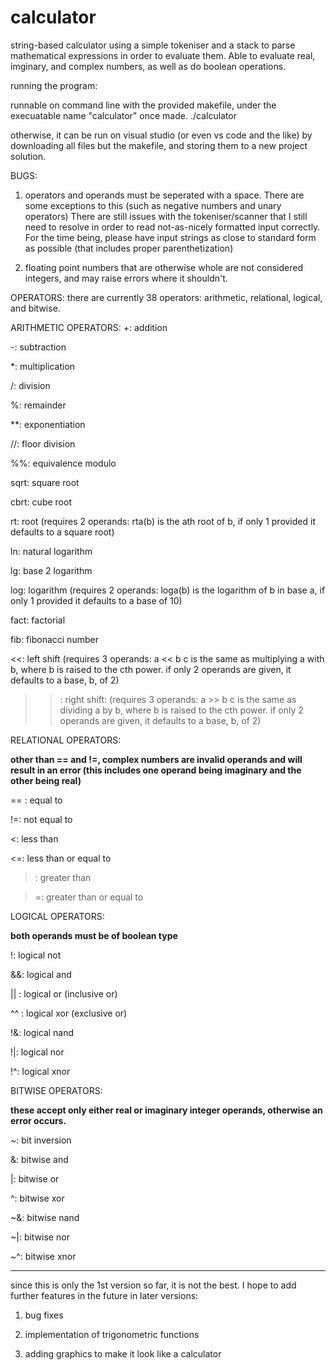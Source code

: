 # calculator
string-based calculator using a simple tokeniser and a stack to parse mathematical expressions in order to evaluate them. Able to evaluate real, imginary, and complex numbers, as well as do boolean operations.


running the program:

runnable on command line with the provided makefile, under the execuatable name "calculator" once made.
./calculator

otherwise, it can be run on visual studio (or even vs code and the like) by downloading all files but the makefile, and storing them to a new project solution.


BUGS:
1. operators and operands must be seperated with a space. 
  There are some exceptions to this (such as negative numbers and unary operators)
  There are still issues with the tokeniser/scanner that I still need to resolve in order to read not-as-nicely formatted input correctly. 
  For the time being, please have input strings as close to standard form as possible (that includes proper parenthetization)
  
 2. floating point numbers that are otherwise whole are not considered integers, and may raise errors where it shouldn't.
 
  
  
  OPERATORS:
  there are currently 38 operators: arithmetic, relational, logical, and bitwise.
  
 ARITHMETIC OPERATORS:
+: addition

-: subtraction

*: multiplication

/: division

%: remainder

**: exponentiation

//: floor division

%%: equivalence modulo

sqrt: square root

cbrt: cube root

rt: root (requires 2 operands: rta(b) is the ath root of b, if only 1 provided it defaults to a square root)

ln: natural logarithm

lg: base 2 logarithm

log: logarithm (requires 2 operands: loga(b) is the logarithm of b in base a, if only 1 provided it defaults to a base of 10)

fact: factorial

fib: fibonacci number

<<: left shift (requires 3 operands: a << b c is the same as multiplying a with b, where b is raised to the cth power. if only 2 operands are given, it defaults to a base, b, of 2)

>> : right shift: (requires 3 operands: a >> b c is the same as dividing a by b, where b is raised to the cth power. if only 2 operands are given, it defaults to a base, b, of 2)


RELATIONAL OPERATORS:

**other than == and !=, complex numbers are invalid operands and will result in an error (this includes one operand being imaginary and the other being real)**

== : equal to

!=: not equal to

<: less than

<=: less than or equal to

>: greater than

>=: greater than or equal to


LOGICAL OPERATORS:

**both operands must be of boolean type**

!: logical not

&&: logical and

|| : logical or (inclusive or)

^^ : logical xor (exclusive or)

!&: logical nand

!|: logical nor

!^: logical xnor


BITWISE OPERATORS:

**these accept only either real or imaginary integer operands, otherwise an error occurs.**

~: bit inversion

&: bitwise and

|: bitwise or

^: bitwise xor

~&: bitwise nand

~|: bitwise nor

~^: bitwise xnor


*********************************************
since this is only the 1st version so far, it is not the best. I hope to add further features in the future in later versions:

1. bug fixes

2. implementation of trigonometric functions

3. adding graphics to make it look like a calculator



  
